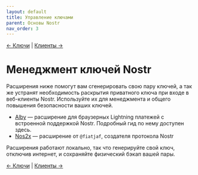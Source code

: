 ```yaml
---
layout: default
title: Управление ключами
parent: Основы Nostr
nav_order: 3
---
```


[← Ключи](https://nostr.21ideas.org/docs/basics/keys.html) | [Клиенты →](https://nostr.21ideas.org/docs/basics/clients.html)


# Менеджмент ключей Nostr

Расширения ниже помогут вам сгенерировать свою пару ключей, а так же устранят необходимость раскрытия приватного ключа при входе в веб-клиенты Nostr. Используйте их для менеджмента и общего повышения безопасности ваших ключей.

* [Alby](https://getalby.com/) — расширение для браузерных Lightning платежей с встроенной поддержкой Nostr. Подробный гид по нему доступен здесь.
* [Nos2x](https://github.com/fiatjaf/nos2x) — расширение от `@fiatjaf`, создателя протокола Nostr

Расширения работают локально, так что генерируйте свой ключ, отключив интернет, и сохраняйте физический бэкап вашей пары.

[← Ключи](https://nostr.21ideas.org/docs/basics/keys.html) | [Клиенты →](https://nostr.21ideas.org/docs/basics/clients.html)
